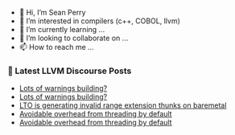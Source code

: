 - 👋 Hi, I’m Sean Perry
- 👀 I’m interested in compilers (c++, COBOL, llvm)
- 🌱 I’m currently learning ...
- 💞️ I’m looking to collaborate on ...
- 📫 How to reach me ...

<!---
s66perry/s66perry is a ✨ special ✨ repository because its `README.md` (this file) appears on your GitHub profile.
You can click the Preview link to take a look at your changes.
--->
### 📕 Latest LLVM Discourse Posts

<!-- DISCOURSE-LLVM:START -->
- [Lots of warnings building?](https://discourse.llvm.org/t/lots-of-warnings-building/69731#post_4)
- [Lots of warnings building?](https://discourse.llvm.org/t/lots-of-warnings-building/69731#post_3)
- [LTO is generating invalid range extension thunks on baremetal](https://discourse.llvm.org/t/lto-is-generating-invalid-range-extension-thunks-on-baremetal/69705#post_5)
- [Avoidable overhead from threading by default](https://discourse.llvm.org/t/avoidable-overhead-from-threading-by-default/69160#post_9)
- [Avoidable overhead from threading by default](https://discourse.llvm.org/t/avoidable-overhead-from-threading-by-default/69160#post_8)
<!-- DISCOURSE-LLVM:END -->
